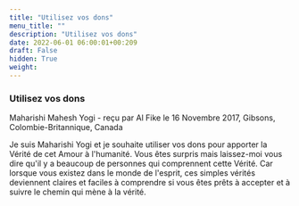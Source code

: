 ```yaml
---
title: "Utilisez vos dons"
menu_title: ""
description: "Utilisez vos dons"
date: 2022-06-01 06:00:01+00:209
draft: False
hidden: True
weight:
---
```

### Utilisez vos dons

Maharishi Mahesh Yogi - reçu par Al Fike le 16 Novembre 2017, Gibsons, Colombie-Britannique, Canada

Je suis Maharishi Yogi et je souhaite utiliser vos dons pour apporter la Vérité de cet Amour à l'humanité. 
Vous êtes surpris mais laissez-moi vous dire qu'il y a beaucoup de personnes qui comprennent cette Vérité. Car lorsque vous existez dans le monde de l'esprit, ces simples vérités deviennent claires et faciles à comprendre si vous êtes prêts à accepter et à suivre le chemin qui mène à la vérité.



